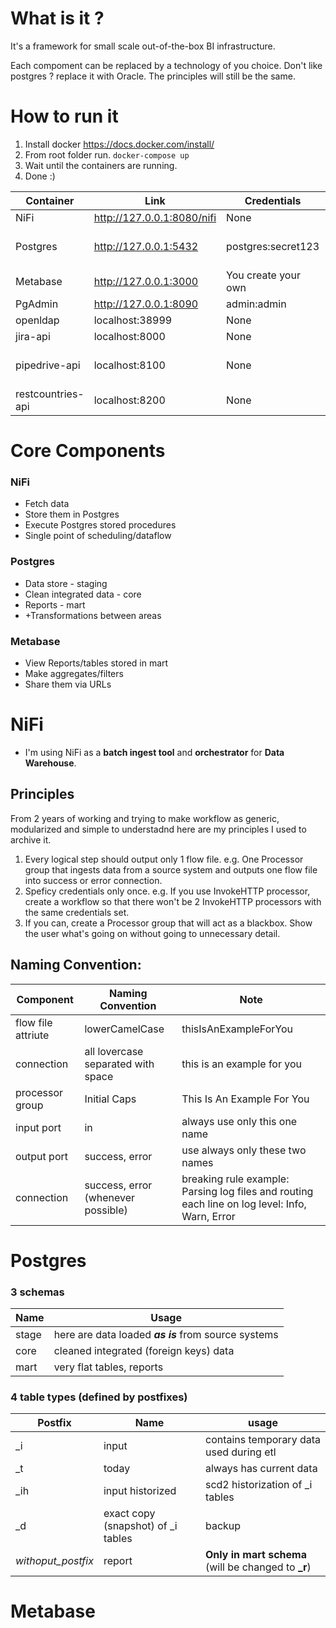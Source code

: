 # What is it ? 
It's a framework for small scale out-of-the-box BI infrastructure.

Each compoment can be replaced by a technology of you choice. Don't like postgres ? replace it with Oracle. The principles will still be the same.

# How to run it

1. Install docker https://docs.docker.com/install/
1. From root folder run.
`docker-compose up`
1. Wait until the containers are running.
1. Done :)


|          Container|                       Link |         Credentials |                                                       Note |
|               --- |                        --- |                 --- |                                                        --- |
|          NiFi     |  http://127.0.0.1:8080/nifi| None                | TODO: OpenLDAP in the future                               |
|          Postgres |  http://127.0.0.1:5432     | postgres:secret123  | to view the schema I added a https://dbschema.com/ project. /postgres/dwh/dbschema_dwh_project.dbs | 
|          Metabase |  http://127.0.0.1:3000     | You create your own |                                                            |
|          PgAdmin  |  http://127.0.0.1:8090     | admin:admin         |                                                            |
|          openldap |            localhost:38999 | None                |                                                            |
|          jira-api |             localhost:8000 | None                | Mock of https://<your server>/rest/api/3/ API              |
|     pipedrive-api |             localhost:8100 | None                | Mock of https://developers.pipedrive.com/docs/api/v1/ API  |
| restcountries-api |             localhost:8200 | None                | Mock of https://restcountries.eu/ API                      |

# Core Components

### NiFi
* Fetch data
* Store them in Postgres
* Execute Postgres stored procedures
* Single point of scheduling/dataflow
### Postgres
* Data store - staging
* Clean integrated data - core
* Reports - mart
* \+Transformations between areas
### Metabase
* View Reports/tables stored in mart
* Make aggregates/filters
* Share them via URLs

# NiFi
- I'm using NiFi as a **batch ingest tool** and **orchestrator** for **Data Warehouse**.

## Principles
From 2 years of working and trying to make workflow as generic, modularized and simple to understadnd here are my principles I used to archive it.
1. Every logical step should output only 1 flow file. e.g. One Processor group that ingests data from a source system and outputs one flow file into success or error connection.
1. Speficy credentials only once. e.g. If you use InvokeHTTP processor, create a workflow so that there won't be 2 InvokeHTTP processors with the same credentials set.
1. If you can, create a Processor group that will act as a blackbox. Show the user what's going on without going to unnecessary detail.

## Naming Convention:
|          Component|                  Naming Convention |                           Note | 
|               --- |                                --- |                            --- |
| flow file attriute|                     lowerCamelCase |          thisIsAnExampleForYou |
|        connection |  all lovercase separated with space|     this is an example for you |
|   processor group |                       Initial Caps |     This Is An Example For You |
|        input port |                                 in |   always use only this one name|
|       output port |                     success, error | use always only these two names|
|       connection  | success, error (whenever possible) | breaking rule example: Parsing log files and routing each line on log level: Info, Warn, Error |


# Postgres
### 3 schemas
|  Name |                                                Usage |
|   --- |                                                  --- |
| stage | here are data loaded _**as is**_ from source systems |
|  core |               cleaned integrated (foreign keys) data |
|  mart |                            very flat tables, reports |

### 4 table types (defined by postfixes)
|            Postfix |                                Name |                                                usage | 
|                --- |                                 --- |                                                  --- |
|                \_i | input                               |              contains temporary data used during etl |
|                \_t | today                               |                              always has current data |
|               \_ih | input historized                    |                     scd2 historization of \_i tables |
|                \_d | exact copy (snapshot) of \_i tables |                                               backup |
| _withoput_postfix_ |                              report |  **Only in mart schema** (will be changed to **\_r**)|

# Metabase
